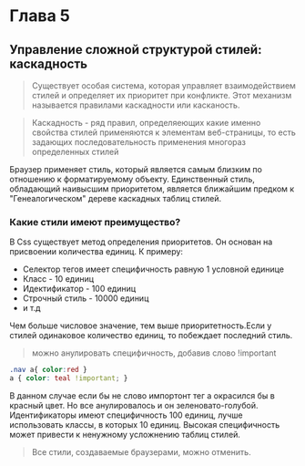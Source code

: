 # Глава 5
## Управление сложной структурой стилей: каскадность

> Существует особая система, которая управляет взаимодействием стилей и определяет их приоритет при конфликте. Этот механизм называется правилами каскадности или касканость.

> Каскадность - ряд правил, определяеющих какие именно свойства стилей применяются к элементам веб-страницы, то есть задающих последовательность применения многораз определенных стилей


Браузер применяет стиль, который является самым близким по отношению к форматируемому объекту. 
Единственный стиль, обладающий наивысшим приоритетом, является ближайшим предком к "Генеалогическом" дереве каскадных таблиц стилей.

### Какие стили имеют преимущество?
В Css существует метод определения приоритетов. Он основан на присвоении количества единиц.
К примеру:

* Селектор тегов имеет специфичность равную 1 условной единице
* Класс - 10 единиц
* Идектификатор - 100 единиц
* Строчный стиль - 10000 единиц
* и т.д

Чем больше числовое значение, тем выше приоритетность.Если у стилей одинаковое количество единиц, то побеждает последний стиль.

> можно анулировать специфичность, добавив слово !important

```css
.nav a{ color:red }
a { color: teal !important; }
```

В данном случае если бы не слово импортонт тег а окрасился бы в красный цвет. Но все анулировалось и он зеленовато-голубой. 
Идентификаторы имеют специфичность 100 единиц, лучше использовать классы, в которых 10 единиц. Высокая специфичность может привести к ненужному усложнению таблиц стилей.

> Все стили, создаваемые браузерами, можно отменить. 
